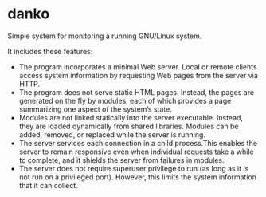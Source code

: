 # danko
Simple system for monitoring a running GNU/Linux system. 

It includes these features:
* The program incorporates a minimal Web server. Local or remote clients access system information by requesting Web pages from the server via HTTP.
* The program does not serve static HTML pages. Instead, the pages are generated on the fly by modules, each of which provides a page summarizing one aspect of the system’s state.
* Modules are not linked statically into the server executable. Instead, they are loaded dynamically from shared libraries. Modules can be added, removed, or replaced while the server is running.
* The server services each connection in a child process.This enables the server to remain responsive even when individual requests take a while to complete, and it shields the server from failures in modules.
* The server does not require superuser privilege to run (as long as it is not run on a privileged port). However, this limits the system information that it can collect.
